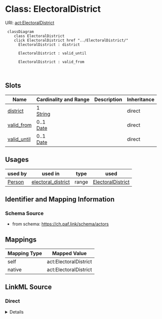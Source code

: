 

# Class: ElectoralDistrict 



URI: [act:ElectoralDistrict](https://ch.paf.link/schema/actors/ElectoralDistrict)





```mermaid
 classDiagram
    class ElectoralDistrict
    click ElectoralDistrict href "../ElectoralDistrict/"
      ElectoralDistrict : district
        
      ElectoralDistrict : valid_until
        
      ElectoralDistrict : valid_from
        
      
```




<!-- no inheritance hierarchy -->


## Slots

| Name | Cardinality and Range | Description | Inheritance |
| ---  | --- | --- | --- |
| [district](district.md) | 1 <br/> [String](String.md) |  | direct |
| [valid_from](valid_from.md) | 0..1 <br/> [Date](Date.md) |  | direct |
| [valid_until](valid_until.md) | 0..1 <br/> [Date](Date.md) |  | direct |





## Usages

| used by | used in | type | used |
| ---  | --- | --- | --- |
| [Person](Person.md) | [electoral_district](electoral_district.md) | range | [ElectoralDistrict](ElectoralDistrict.md) |







## Identifier and Mapping Information






### Schema Source


* from schema: https://ch.paf.link/schema/actors




## Mappings

| Mapping Type | Mapped Value |
| ---  | ---  |
| self | act:ElectoralDistrict |
| native | act:ElectoralDistrict |






## LinkML Source

<!-- TODO: investigate https://stackoverflow.com/questions/37606292/how-to-create-tabbed-code-blocks-in-mkdocs-or-sphinx -->

### Direct

<details>
```yaml
name: ElectoralDistrict
from_schema: https://ch.paf.link/schema/actors
attributes:
  district:
    name: district
    from_schema: https://ch.paf.link/schema/actors
    rank: 1000
    domain_of:
    - ElectoralDistrict
    required: true
  valid_from:
    name: valid_from
    from_schema: https://ch.paf.link/schema/actors
    slot_uri: act:validFrom
    domain_of:
    - Name
    - Validity
    - ElectoralDistrict
    range: date
  valid-until:
    name: valid-until
    from_schema: https://ch.paf.link/schema/actors
    slot_uri: act:validUntil
    domain_of:
    - Validity
    - ElectoralDistrict
    range: date

```
</details>

### Induced

<details>
```yaml
name: ElectoralDistrict
from_schema: https://ch.paf.link/schema/actors
attributes:
  district:
    name: district
    from_schema: https://ch.paf.link/schema/actors
    rank: 1000
    alias: district
    owner: ElectoralDistrict
    domain_of:
    - ElectoralDistrict
    range: string
    required: true
  valid_from:
    name: valid_from
    from_schema: https://ch.paf.link/schema/actors
    slot_uri: act:validFrom
    alias: valid_from
    owner: ElectoralDistrict
    domain_of:
    - Name
    - Validity
    - ElectoralDistrict
    range: date
  valid-until:
    name: valid-until
    from_schema: https://ch.paf.link/schema/actors
    slot_uri: act:validUntil
    alias: valid_until
    owner: ElectoralDistrict
    domain_of:
    - Validity
    - ElectoralDistrict
    range: date

```
</details>